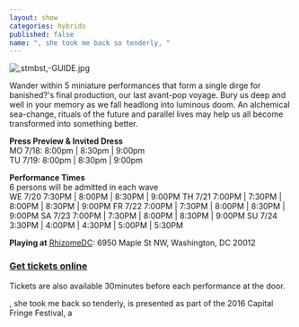 ```yaml
---
layout: show
categories: hybrids
published: false
name: ", she took me back so tenderly, "
---
```




![,stmbst,-GUIDE.jpg]({{site.baseurl}}/assets/%2Cstmbst%2C-GUIDE.jpg)

Wander within 5 miniature performances that form a single dirge for banished?'s final production, our last avant-pop voyage. Bury us deep and well in your memory as we fall headlong into luminous doom. An alchemical sea-change, rituals of the future and parallel lives may help us all become transformed into something better.

**Press Preview & Invited Dress**
<br> MO 7/18: 8:00pm | 8:30pm | 9:00pm
<br> TU 7/19: 8:00pm | 8:30pm | 9:00pm 

**Performance Times**
<br> 6 persons will be admitted in each wave 
<br> WE 7/20 7:30PM | 8:00PM | 8:30PM | 9:00PM
TH 7/21 7:00PM | 7:30PM | 8:00PM | 8:30PM | 9:00PM
FR 7/22 7:00PM | 7:30PM | 8:00PM | 8:30PM | 9:00PM
SA 7/23 7:00PM | 7:30PM | 8:00PM | 8:30PM | 9:00PM
SU 7/24 3:30PM | 4:00PM | 4:30PM | 5:00PM | 5:30PM

**Playing at**
[RhizomeDC](https://goo.gl/maps/6GjGhz3GjTn): 6950 Maple St NW, Washington, DC 20012

### [Get tickets online]()

Tickets are also available 30minutes before each performance at the door.

, she took me back so tenderly, is presented as part of the 2016 Capital Fringe Festival, a
